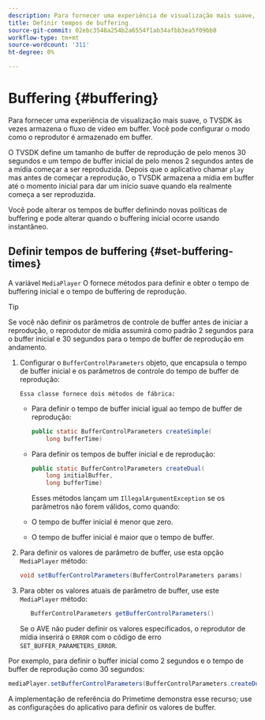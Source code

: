 ```yaml
---
description: Para fornecer uma experiência de visualização mais suave, o TVSDK às vezes armazena o fluxo de vídeo em buffer. Você pode configurar o modo como o reprodutor é armazenado em buffer.
title: Definir tempos de buffering
source-git-commit: 02ebc3548a254b2a6554f1ab34afbb3ea5f09bb8
workflow-type: tm+mt
source-wordcount: '311'
ht-degree: 0%

---
```


# Buffering {#buffering}

Para fornecer uma experiência de visualização mais suave, o TVSDK às vezes armazena o fluxo de vídeo em buffer. Você pode configurar o modo como o reprodutor é armazenado em buffer.

O TVSDK define um tamanho de buffer de reprodução de pelo menos 30 segundos e um tempo de buffer inicial de pelo menos 2 segundos antes de a mídia começar a ser reproduzida. Depois que o aplicativo chamar `play` mas antes de começar a reprodução, o TVSDK armazena a mídia em buffer até o momento inicial para dar um início suave quando ela realmente começa a ser reproduzida.

Você pode alterar os tempos de buffer definindo novas políticas de buffering e pode alterar quando o buffering inicial ocorre usando instantâneo.

## Definir tempos de buffering {#set-buffering-times}

A variável `MediaPlayer` O fornece métodos para definir e obter o tempo de buffering inicial e o tempo de buffering de reprodução.

>[!TIP]
>
>Se você não definir os parâmetros de controle de buffer antes de iniciar a reprodução, o reprodutor de mídia assumirá como padrão 2 segundos para o buffer inicial e 30 segundos para o tempo de buffer de reprodução em andamento.

1. Configurar o `BufferControlParameters` objeto, que encapsula o tempo de buffer inicial e os parâmetros de controle do tempo de buffer de reprodução:

       Essa classe fornece dois métodos de fábrica:
   
   * Para definir o tempo de buffer inicial igual ao tempo de buffer de reprodução:

     ```java
     public static BufferControlParameters createSimple( 
         long bufferTime)
     ```

   * Para definir os tempos de buffer inicial e de reprodução:

     ```java
     public static BufferControlParameters createDual( 
         long initialBuffer,   
         long bufferTime)
     ```

     Esses métodos lançam um `IllegalArgumentException` se os parâmetros não forem válidos, como quando:

   * O tempo de buffer inicial é menor que zero.
   * O tempo de buffer inicial é maior que o tempo de buffer.

1. Para definir os valores de parâmetro de buffer, use esta opção `MediaPlayer` método:

   ```java
   void setBufferControlParameters(BufferControlParameters params)
   ```

1. Para obter os valores atuais de parâmetro de buffer, use este `MediaPlayer` método:

   ```java
      BufferControlParameters getBufferControlParameters()  
   ```

   Se o AVE não puder definir os valores especificados, o reprodutor de mídia inserirá o `ERROR` com o código de erro `SET_BUFFER_PARAMETERS_ERROR`.

<!--<a id="example_B5C5004188574D8D8AB8525742767280"></a>-->

Por exemplo, para definir o buffer inicial como 2 segundos e o tempo de buffer de reprodução como 30 segundos:

```java
mediaPlayer.setBufferControlParameters(BufferControlParameters.createDual(2000, 30000));
```

A implementação de referência do Primetime demonstra esse recurso; use as configurações do aplicativo para definir os valores de buffer.
